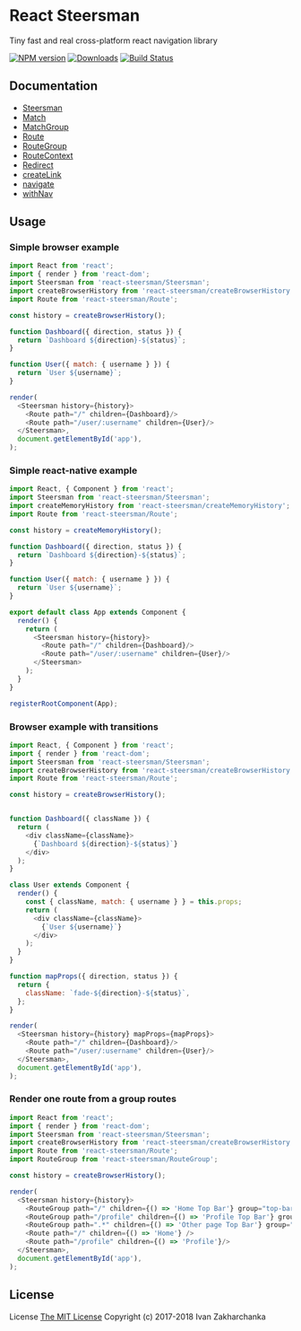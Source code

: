 # React Steersman

Tiny fast and real cross-platform react navigation library

[![NPM version][npm-image]][npm-url]
[![Downloads][downloads-image]][npm-url]
[![Build Status][travis-image]][travis-url]

## Documentation

 - [Steersman](https://github.com/3axap4eHko/react-steersman/blob/master/docs/Steersman.md)
 - [Match](https://github.com/3axap4eHko/react-steersman/blob/master/docs/Match.md)
 - [MatchGroup](https://github.com/3axap4eHko/react-steersman/blob/master/docs/MatchGroup.md)
 - [Route](https://github.com/3axap4eHko/react-steersman/blob/master/docs/Route.md)
 - [RouteGroup](https://github.com/3axap4eHko/react-steersman/blob/master/docs/RouteGroup.md)
 - [RouteContext](https://github.com/3axap4eHko/react-steersman/blob/master/docs/RouteContext.md)
 - [Redirect](https://github.com/3axap4eHko/react-steersman/blob/master/docs/Redirect.md)
 - [createLink](https://github.com/3axap4eHko/react-steersman/blob/master/docs/createLink.md)
 - [navigate](https://github.com/3axap4eHko/react-steersman/blob/master/docs/navigate.md)
 - [withNav](https://github.com/3axap4eHko/react-steersman/blob/master/docs/withNav.md)

## Usage

### Simple browser example 
```javascript
import React from 'react';
import { render } from 'react-dom';
import Steersman from 'react-steersman/Steersman';
import createBrowserHistory from 'react-steersman/createBrowserHistory';
import Route from 'react-steersman/Route';

const history = createBrowserHistory();

function Dashboard({ direction, status }) {
  return `Dashboard ${direction}-${status}`;
}

function User({ match: { username } }) {
  return `User ${username}`;
}

render(
  <Steersman history={history}>
    <Route path="/" children={Dashboard}/>
    <Route path="/user/:username" children={User}/>
  </Steersman>,
  document.getElementById('app'),
);
```

### Simple react-native example
```javascript
import React, { Component } from 'react';
import Steersman from 'react-steersman/Steersman';
import createMemoryHistory from 'react-steersman/createMemoryHistory';
import Route from 'react-steersman/Route';

const history = createMemoryHistory();

function Dashboard({ direction, status }) {
  return `Dashboard ${direction}-${status}`;
}

function User({ match: { username } }) {
  return `User ${username}`;
}

export default class App extends Component {
  render() {
    return (
      <Steersman history={history}>
        <Route path="/" children={Dashboard}/>
        <Route path="/user/:username" children={User}/>
      </Steersman>
    );
  }
}

registerRootComponent(App);
```

### Browser example with transitions
```javascript
import React, { Component } from 'react';
import { render } from 'react-dom';
import Steersman from 'react-steersman/Steersman';
import createBrowserHistory from 'react-steersman/createBrowserHistory';
import Route from 'react-steersman/Route';

const history = createBrowserHistory();


function Dashboard({ className }) {
  return (
    <div className={className}>
      {`Dashboard ${direction}-${status}`}
    </div>
  );
}

class User extends Component {
  render() {
    const { className, match: { username } } = this.props;
    return (
      <div className={className}>
        {`User ${username}`}
      </div>
    );
  }
}

function mapProps({ direction, status }) {
  return {
    className: `fade-${direction}-${status}`,
  };
}

render(
  <Steersman history={history} mapProps={mapProps}>
    <Route path="/" children={Dashboard}/>
    <Route path="/user/:username" children={User}/>
  </Steersman>,
  document.getElementById('app'),
);
```

### Render one route from a group routes
```javascript
import React from 'react';
import { render } from 'react-dom';
import Steersman from 'react-steersman/Steersman';
import createBrowserHistory from 'react-steersman/createBrowserHistory';
import Route from 'react-steersman/Route';
import RouteGroup from 'react-steersman/RouteGroup';

const history = createBrowserHistory();

render(
  <Steersman history={history}>
    <RouteGroup path="/" children={() => 'Home Top Bar'} group="top-bar"/>
    <RouteGroup path="/profile" children={() => 'Profile Top Bar'} group="top-bar"/>
    <RouteGroup path=".*" children={() => 'Other page Top Bar'} group="top-bar"/>
    <Route path="/" children={() => 'Home'} />
    <Route path="/profile" children={() => 'Profile'}/>
  </Steersman>,
  document.getElementById('app'),
);
```

## License
License [The MIT License](http://opensource.org/licenses/MIT)
Copyright (c) 2017-2018 Ivan Zakharchanka

[downloads-image]: https://img.shields.io/npm/dm/react-steersman.svg?longCache=true&style=for-the-badge
[npm-url]: https://www.npmjs.com/package/react-steersman
[npm-image]: https://img.shields.io/npm/v/react-steersman.svg?longCache=true&style=for-the-badge

[travis-url]: https://travis-ci.org/3axap4eHko/react-steersman
[travis-image]: https://img.shields.io/travis/3axap4eHko/react-steersman/master.svg?longCache=true&style=for-the-badge